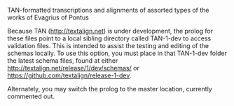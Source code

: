 TAN-formatted transcriptions and alignments of assorted types of
the works of Evagrius of Pontus

Because TAN (http://textalign.net) is under development, the prolog for
these files point to a local sibling directory called TAN-1-dev to
access validation files. This is intended to assist the testing and
editing of the schemas locally. To use this option, you must place in
that TAN-1-dev folder the latest schema files, found at either
http://textalign.net/release/1/dev/schemas/ or
https://github.com/textalign/release-1-dev.

Alternately, you may switch the prolog to the master location, currently
commented out.